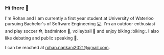 ### Hi there 👋

I'm Rohan and I am currently a first year student at University of Waterloo pursuing Bachelor's of Software Engineering :computer:. I'm an outdoor enthusiast and play soccer :soccer:, badminton :badminton:, volleyball :volleyball: and enjoy biking :biking:. I also like debating and public speaking :speech_balloon:. 

I can be reached at rohan.nankani2021@gmail.com.

<!--
**RohanNankani/RohanNankani** is a ✨ _special_ ✨ repository because its `README.md` (this file) appears on your GitHub profile.

Here are some ideas to get you started:

- 🔭 I’m currently working on ...
- 🌱 I’m currently learning ...
- 👯 I’m looking to collaborate on ...
- 🤔 I’m looking for help with ...
- 💬 Ask me about ...
- 📫 How to reach me: ...
- 😄 Pronouns: ...
- ⚡ Fun fact: ...
-->
